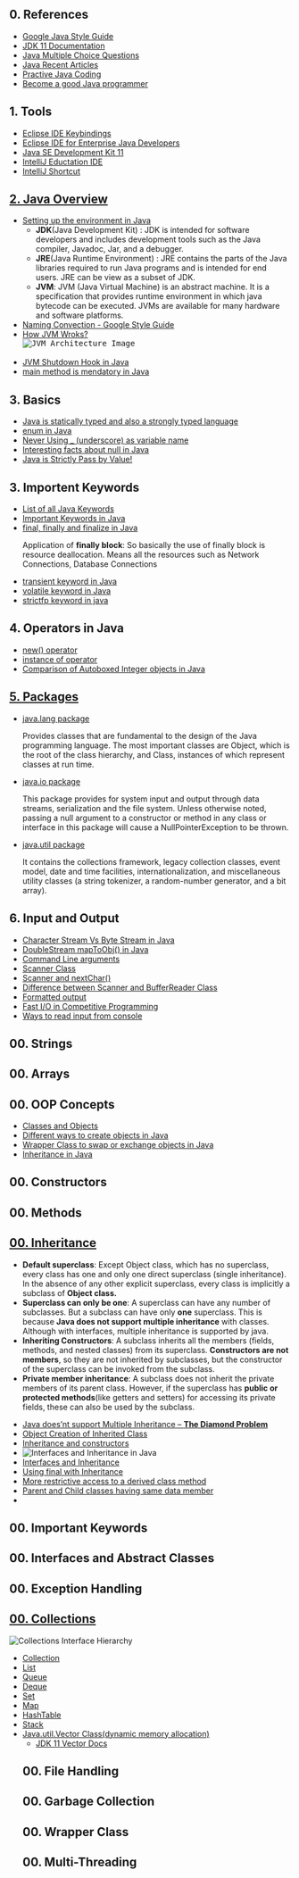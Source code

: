 ## 0. References
<ul>
  <li><a href="https://www.geeksforgeeks.org/java-multiple-choice-questions/">Google Java Style Guide</a></li>
  <li><a href="https://docs.oracle.com/en/java/javase/11/">JDK 11 Documentation</a></li>
  <li><a href="https://www.geeksforgeeks.org/java-multiple-choice-questions/">Java Multiple Choice Questions</a></li>
  <li><a href="https://www.geeksforgeeks.org/category/java/">Java Recent Articles</a></li>
  <li><a href="https://practice.geeksforgeeks.org/explore/?category%5B%5D=Java&page=1">Practive Java Coding</a></li>
  <li><a href="https://www.geeksforgeeks.org/how-do-i-become-a-good-java-programmer/">Become a good Java programmer</a></li>
</ul>


## 1. Tools
<ul>
  <li><a href="https://www.eclipse.org/getting_started/content/eclipse-ide-keybindings.pdf">Eclipse IDE Keybindings</a></li>
  <li><a href="https://www.eclipse.org/downloads/packages/">Eclipse IDE for Enterprise Java Developers</a></li>
  <li><a href="https://www.oracle.com/technetwork/java/javase/downloads/jdk11-downloads-5066655.html">Java SE Development Kit 11</a></li>
  <li><a href="https://www.jetbrains.com/education/download/#section=idea">IntelliJ Eductation IDE</a></li>
  <li><a href="https://www.jetbrains.com/help/idea/mastering-keyboard-shortcuts.html">IntelliJ Shortcut</a></li>
</ul>


## [2. Java Overview](https://www.geeksforgeeks.org/java/)
<ul>
  <li><a href="https://www.geeksforgeeks.org/setting-environment-java/">Setting up the environment in Java</a>
    <ul>
      <li><strong>JDK</strong>(Java Development Kit) : JDK is intended for software developers and includes development tools such as the Java compiler, Javadoc, Jar, and a debugger.</li>
      <li><strong>JRE</strong>(Java Runtime Environment) : JRE contains the parts of the Java libraries required to run Java programs and is intended for end users. JRE can be view as a subset of JDK.</li>
      <li><strong>JVM</strong>: JVM (Java Virtual Machine) is an abstract machine. It is a specification that provides runtime environment in which java bytecode can be executed. JVMs are available for many hardware and software platforms. 
</li>
    </ul>
  </li>
  
  <li><a href="https://google.github.io/styleguide/javaguide.html#s5-naming">Naming Convection - Google Style Guide</a></li>
  
  <li><a href="https://www.geeksforgeeks.org/java/">How JVM Wroks?</a></li>
  <kbd>
    <img src="https://github.com/Blackdog-Programmer/JAVA-Bootstrap/blob/master/References/Overview/jvm-arcitecture.png" alt="JVM Architecture Image">
  </kbd><br><br>
  
  <li><a href="https://www.geeksforgeeks.org/jvm-shutdown-hook-java/">JVM Shutdown Hook in Java</a></li>
  
  <li><a href="https://www.geeksforgeeks.org/main-method-compulsory-java/">main method is mendatory in Java</a></li>
</ul>


## 3. Basics
<ul>
  <li><a href="https://www.geeksforgeeks.org/data-types-in-java/">Java is statically typed and also a strongly typed language</a></li> 
  <li><a href="https://www.geeksforgeeks.org/enum-in-java/">enum in Java</a></li>
  <li><a href="https://www.geeksforgeeks.org/using-_-underscore-variable-name-java/">Never Using _ (underscore) as variable name</a></li>
    <li><a href="https://www.geeksforgeeks.org/interesting-facts-about-null-in-java/">Interesting facts about null in Java</a></li>
  <li><a href="https://www.geeksforgeeks.org/g-fact-31-java-is-strictly-pass-by-value/">Java is Strictly Pass by Value!</a></li>
</ul>


## 3. Importent Keywords
<ul>
  <li><a href="https://www.geeksforgeeks.org/list-of-all-java-keywords/">List of all Java Keywords</a></li>
  
  <li><a href="https://www.geeksforgeeks.org/important-keywords-java/">Important Keywords in Java</a></li>
  
  <li><a href="https://www.geeksforgeeks.org/g-fact-24-finalfinally-and-finalize-in-java/">final, finally and finalize in Java</a></li>
  <p>Application of <strong>finally block</strong>: So basically the use of finally block is resource deallocation. Means all the resources such as Network Connections, Database Connections</p>
  
  <li><a href="https://www.geeksforgeeks.org/transient-keyword-java/">transient keyword in Java</a></li>
  
  <li><a href="https://www.geeksforgeeks.org/volatile-keyword-in-java/">volatile keyword in Java</a></li>
  
  <li><a href="https://www.geeksforgeeks.org/strictfp-keyword-java/">strictfp keyword in java</a></li>
</ul>

## 4. Operators in Java
<ul>
  <li><a href="https://www.geeksforgeeks.org/new-operator-java/">new() operator</a></li>
  <li><a href="https://www.geeksforgeeks.org/java-instanceof-and-its-applications/">instance of operator</a></li>
  <li><a href="https://www.geeksforgeeks.org/comparison-autoboxed-integer-objects-java/">Comparison of Autoboxed Integer objects in Java</a></li>
</ul>

## [5. Packages](https://www.geeksforgeeks.org/packages-in-java/)
<ul>
  <li><a href="https://www.geeksforgeeks.org/java-lang-package-java/">java.lang package</a></li>
  <p>Provides classes that are fundamental to the design of the Java programming language. The most important classes are Object, which is the root of the class hierarchy, and Class, instances of which represent classes at run time.</p>
  
  <li><a href="https://www.geeksforgeeks.org/java-io-packag/">java.io package</a></li>
    <p>This package provides for system input and output through data streams, serialization and the file system. Unless otherwise noted, passing a null argument to a constructor or method in any class or interface in this package will cause a NullPointerException to be thrown.</p>
  
  <li><a href="https://www.geeksforgeeks.org/java-util-package-java/">java.util package</a></li>
  <p>It contains the collections framework, legacy collection classes, event model, date and time facilities, internationalization, and miscellaneous utility classes (a string tokenizer, a random-number generator, and a bit array).</p>
</ul>


## 6. Input and Output
<ul>
  <li><a href="https://www.geeksforgeeks.org/character-stream-vs-byte-stream-java/">Character Stream Vs Byte Stream in Java</a></li>
  <li><a href="https://www.geeksforgeeks.org/doublestream-maptoobj-in-java/https://www.geeksforgeeks.org/doublestream-maptoobj-in-java/">DoubleStream mapToObj() in Java</a></li>
  <li><a href="https://www.geeksforgeeks.org/command-line-arguments-in-java/">Command Line arguments</a></li>
  <li><a href="https://www.geeksforgeeks.org/scanner-class-in-java/">Scanner Class</a></li>
  <li><a href="https://www.geeksforgeeks.org/gfact-51-java-scanner-nextchar/">Scanner and nextChar()</a></li>
  <li><a href="https://www.geeksforgeeks.org/difference-between-scanner-and-bufferreader-class-in-java/">Difference between Scanner and BufferReader Class</a></li>
  <li><a href="https://www.geeksforgeeks.org/formatted-output-in-java/">Formatted output</a></li>
  <li><a href="https://www.geeksforgeeks.org/fast-io-in-java-in-competitive-programming/">Fast I/O in Competitive Programming</a></li>
  <li><a href="https://www.geeksforgeeks.org/ways-to-read-input-from-console-in-java/">Ways to read input from console</a></li>
</ul>

## 00. Strings


## 00. Arrays


## 00. OOP Concepts
<ul>
  <li><a href="https://www.geeksforgeeks.org/java/">Classes and Objects</a></li>
  <li><a href="https://www.geeksforgeeks.org/different-ways-create-objects-java/https://www.geeksforgeeks.org/different-ways-create-objects-java/">Different ways to create objects in Java</a></li>
  <li><a href="https://www.geeksforgeeks.org/swap-exchange-objects-java/">Wrapper Class to swap or exchange objects in Java</a></li>
  <li><a href="https://www.geeksforgeeks.org/inheritance-in-java/">Inheritance in Java</a></li>
</ul>  

## 00. Constructors


## 00. Methods


## [00. Inheritance](https://www.geeksforgeeks.org/inheritance-in-java/)
<ul>
  <li><strong>Default superclass</strong>: Except Object class, which has no superclass, every class has one and only one direct superclass (single inheritance). In the absence of any other explicit superclass, every class is implicitly a subclass of <strong>Object class.</strong></li>
  
  <li><strong>Superclass can only be one</strong>: A superclass can have any number of subclasses. But a subclass can have only <strong>one</strong> superclass. This is because <strong>Java does not support multiple inheritance</strong> with classes. Although with interfaces, multiple inheritance is supported by java.</li>
  
  <li><strong>Inheriting Constructors</strong>: A subclass inherits all the members (fields, methods, and nested classes) from its superclass. <strong>Constructors are not members</strong>, so they are not inherited by subclasses, but the constructor of the superclass can be invoked from the subclass.</li>
  
  <li><strong>Private member inheritance</strong>: A subclass does not inherit the private members of its parent class. However, if the superclass has <strong>public or protected methods</strong>(like getters and setters) for accessing its private fields, these can also be used by the subclass.
</li>
</ul>

<ul>
  <li><a href="https://www.geeksforgeeks.org/java-and-multiple-inheritance/">Java does’nt support Multiple Inheritance – <strong>The Diamond Problem</strong></a></li>
  <li><a href="https://www.geeksforgeeks.org/gfact-52-java-object-creation-of-inherited-classes/">Object Creation of Inherited Class</a></li>
  <li><a href="https://www.geeksforgeeks.org/g-fact-67/">Inheritance and constructors</a></li>
  <li><img src="https://media.geeksforgeeks.org/wp-content/cdn-uploads/extends.png" alt="Interfaces and Inheritance in Java"></li>
  <li><a href="https://www.geeksforgeeks.org/interfaces-and-inheritance-in-java/">Interfaces and Inheritance</a></li>
  <li><a href="https://www.geeksforgeeks.org/using-final-with-inheritance-in-java/">Using final with Inheritance</a></li>
  <li><a href="https://www.geeksforgeeks.org/more-restrictive-access-is-given-to-a-derived-class-method-in-java/">More restrictive access to a derived class method</a></li>
  <li><a href="https://www.geeksforgeeks.org/parent-and-child-classes-having-same-data-member-in-java/">Parent and Child classes having same data member</a></li>
  <li><a href=""> </a></li>
</ul>


## 00. Important Keywords


## 00. Interfaces and Abstract Classes


## 00. Exception Handling


## [00. Collections](https://www.geeksforgeeks.org/collections-in-java-2/)
![Collections Interface Hierarchy](https://media.geeksforgeeks.org/wp-content/uploads/java-collection.jpg)

<ul>
  <li><a href="">Collection</a></li>
  <li><a href="">List</a></li>
  <li><a href="">Queue</a></li>
  <li><a href="">Deque</a></li>
  <li><a href="">Set</a></li>
  <li><a href="">Map</a></li>
  <li><a href="">HashTable</a></li>
  <li><a href="">Stack</a></li>
  <li><a href="https://www.geeksforgeeks.org/java-util-vector-class-java/">Java.util.Vector Class(dynamic memory allocation)</a>
    <ul>
      <li><a href="https://docs.oracle.com/en/java/javase/11/docs/api/java.base/java/util/Vector.html">JDK 11 Vector Docs</a></li>
  </li>
</ul>


## 00. File Handling


## 00. Garbage Collection


## 00. Wrapper Class


## 00. Multi-Threading
